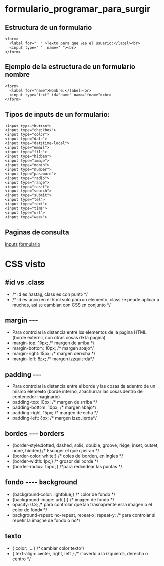 # formulario_programar_para_surgir

## Estructura de un formulario 
```
<form>
  <label for="  " >Texto para que vea el usuario:</label><br>
  <input type=" "  name=" "><br>  
</form> 
```

## Ejemplo de la estructura de un formulario nombre
``` 
<form>
  <label for="name">Nombre:</label><br>
  <input type="text" id="name" name="fname"><br>  
</form> 
```

## Tipos de inputs de un formulario:

    <input type="button">
    <input type="checkbox">
    <input type="color">
    <input type="date">
    <input type="datetime-local">
    <input type="email">
    <input type="file">
    <input type="hidden">
    <input type="image">
    <input type="month">
    <input type="number">
    <input type="password">
    <input type="radio">
    <input type="range">
    <input type="reset">
    <input type="search">
    <input type="submit">
    <input type="tel">
    <input type="text">
    <input type="time">
    <input type="url">
    <input type="week">

## Paginas de consulta 
[Inputs](https://developer.mozilla.org/en-US/docs/Web/HTML/Element/input)
[formulario](https://www.w3schools.com/html/html_forms.asp)

# CSS visto
##  #id   vs .class
* /* id es hastag, class es con punto */
* /* id es unico en el html solo para un elemento, class se peude aplicar a muchos, asi se cambian con CSS en conjunto */

## margin --- 
* Para controlar la distancia entre los elementos de la pagina HTML (borde externo, con otras cosas de la pagina)
* margin-top: 10px;   /* margen de arriba */
* margin-bottom: 10px;  /* margen abajo*/
* margin-right: 15px;  /* margen derecha */
* margin-left: 8px;  /* margen izzquierda*/

## padding ---
* Para controlar la distancia entre el borde y las cosas de adentro de un mismo elemento (borde interno, apachurrar las cosas dentro del contenedor imaginario)
* padding-top: 10px;   /* margen de arriba */
* padding-bottom: 10px;  /* margen abajo*/
* padding-right: 15px;  /* margen derecha */
* padding-left: 8px;  /* margen izzquierda*/

## bordes  --- borders
* {border-style:dotted, dashed, solid, double, groove, ridge, inset, outset, none, hidden}  /* Escoger el que queiran */
* {border-color: white;} /* coles del borden, en ingles */
* {border-width: 1px;}  /* grosor del borde */
* {border-radius: 15px ;}  /*para redondear las puntas */

## fondo  ---- background
* {background-color: lightblue;} /* color de fondo */
* {background-image: url(  );} /* imagen de fondo */
* opacity: 0.3; /* para controlar que tan trasnaprente es la imagen o el color de fondo */
* background-repeat: no-repeat, repeat-x; repeat-y;  /* para controlar si repetir la imagne de fondo o no*/

## texto 
* { color: ....} /* cambiar color texto*/
* { text-align: center, right, left } /* moverlo a la izquierda, derecha o centro */



